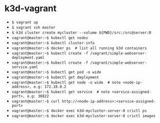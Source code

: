 # k3d-vagrant

- `$ vagrant up`
- `$ vagrant ssh master`
- `$ k3d cluster create mycluster --volume ${PWD}/src:/src@server:0`
- `vagrant@master:~$ kubectl get nodes`
- `vagrant@master:~$ kubectl cluster-info`
- `vagrant@master:~$ docker ps	# list all running k3d containers`
- `vagrant@master:~$ kubectl create -f /vagrant/simple-webserver-deployment.yaml`
- `vagrant@master:~$ kubectl create -f /vagrant/simple-webserver-service.yaml`
- `vagrant@master:~$ kubectl get pod -o wide`
- `vagrant@master:~$ kubectl get deployment`
- `vagrant@master:~$ kubectl get node -o wide  # note <node-ip-address>, e.g: 172.18.0.2`
- `vagrant@master:~$ kubectl get service  # note <service-assigned-port>, e.g: 30822`
- `vagrant@master:~$ curl http://<node-ip-address>:<service-assigned-port>`
- `vagrant@master:~$ docker exec k3d-mycluster-server-0 crictl ps`
- `vagrant@master:~$ docker exec k3d-mycluster-server-0 crictl images`

